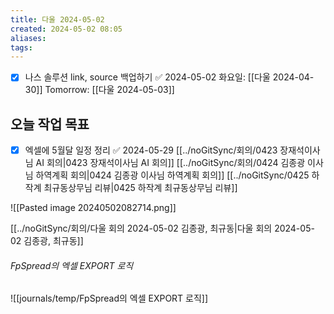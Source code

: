 ```yaml
---
title: 다울 2024-05-02
created: 2024-05-02 08:05
aliases: 
tags:
---
```

- [x] 나스 솔루션 link, source 백업하기 ✅ 2024-05-02
화요일: [[다울 2024-04-30]]
Tomorrow: [[다울 2024-05-03]]

## 오늘 작업 목표
- [x] 엑셀에 5월달 일정 정리 ✅ 2024-05-29
[[../noGitSync/회의/0423 장재석이사님 AI 회의|0423 장재석이사님 AI 회의]]
[[../noGitSync/회의/0424 김종광 이사님 하역계획 회의|0424 김종광 이사님 하역계획 회의]]
[[../noGitSync/0425 하작계 최규동상무님 리뷰|0425 하작계 최규동상무님 리뷰]]

![[Pasted image 20240502082714.png]]


[[../noGitSync/회의/다울 회의 2024-05-02 김종광, 최규동|다울 회의 2024-05-02 김종광, 최규동]]

###### FpSpread의 엑셀 EXPORT 로직
![[journals/temp/FpSpread의 엑셀 EXPORT 로직]]


